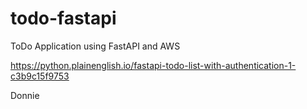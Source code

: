 # todo-fastapi
ToDo Application using FastAPI and AWS

https://python.plainenglish.io/fastapi-todo-list-with-authentication-1-c3b9c15f9753

Donnie
